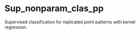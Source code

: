 # Sup_nonparam_clas_pp
Supervised classification for replicated point patterns with kernel regression. 
